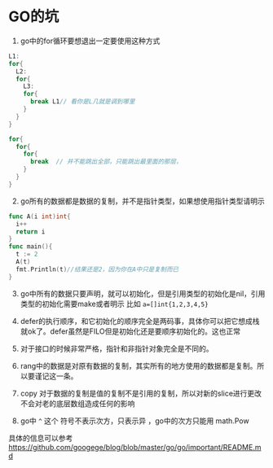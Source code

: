 # GO的坑
1. go中的for循环要想退出一定要使用这种方式

```go
L1:
for{
  L2:
  for{
    L3:
    for{
      break L1// 看你是L几就是调到哪里
    }
  }
}
```
```go
for{
  for{
    for{
      break  // 并不能跳出全部，只能跳出最里面的那层，
    }
  }
}
```

2. go所有的数据都是数据的复制，并不是指针类型，如果想使用指针类型请明示

```go
func A(i int)int{
  i++
  return i
}
func main(){
  t := 2
  A(t)
  fmt.Println(t)//结果还是2，因为你在A中只是复制而已
}
```
3. go中所有的数据只要声明，就可以初始化，但是引用类型的初始化是nil，引用类型的初始化需要make或者明示 比如 `a=[]int{1,2,3,4,5}`

4. defer的执行顺序，和它初始化的顺序完全是两码事，具体你可以把它想成栈就ok了。defer虽然是FILO但是初始化还是要顺序初始化的。这也正常
5. 对于接口的时候非常严格，指针和非指针对象完全是不同的。
6. rang中的数据是对原有数据的复制，其实所有的地方使用的数据都是复制。所以要谨记这一条。
7. copy 对于数据的复制是值的复制不是引用的复制，所以对新的slice进行更改不会对老的底层数组造成任何的影响
8. go中 `^` 这个 符号不表示次方，只表示异 ，go中的次方只能用 math.Pow

具体的信息可以参考 https://github.com/googege/blog/blob/master/go/go/important/README.md
